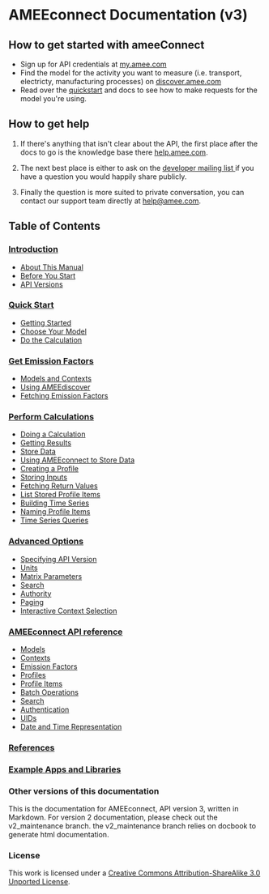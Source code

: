 AMEEconnect Documentation (v3)
==============================

How to get started with ameeConnect
-----------------------------------

* Sign up for API credentials at [my.amee.com](http://my.amee.com)
* Find the model for the activity you want to measure (i.e. transport, electricty, manufacturing processes) on [discover.amee.com](http://discover.amee.com)
* Read over the [quickstart](/sections/quickstart.md) and docs to see how to make requests for the model you're using.

How to get help
---------------

1. If there's anything that isn't clear about the API, the first place after the docs to go is the knowledge base there [help.amee.com](http://help.amee.com).

2. The next best place is either to ask on the [developer mailing list ](https://groups.google.com/forum/?fromgroups#!forum/amee-developer) if you have a question you would happily share publicly. 

3. Finally the question is more suited to private conversation, you can contact our support team directly at help@amee.com.

Table of Contents
-----------------

### [Introduction](/sections/introduction.md)

* [About This Manual](/sections/introduction.md#about)
* [Before You Start](/sections/introduction.md#before-you-start)
* [API Versions](/sections/introduction.md#api-versions)

### [Quick Start](/sections/quickstart.md)

* [Getting Started](/sections/quickstart.md#getting-started)
* [Choose Your Model](/sections/quickstart.md#quick-choose-data-item)
* [Do the Calculation](/sections/quickstart.md#quick-do-calculation)

### [Get Emission Factors](/sections/data.md)

* [Models and Contexts](/sections/data.md#models)
* [Using AMEEdiscover](/sections/data.md#ameediscover)
* [Fetching Emission Factors](/sections/data.md#get-data-items)

### [Perform Calculations](/sections/calculations.md)

* [Doing a Calculation](/sections/calculations.md#doing-calculations)
* [Getting Results](/sections/calculations.md#getting-results)
* [Store Data](/sections/profiles.md)
* [Using AMEEconnect to Store Data](/sections/profiles.md#store-data)
* [Creating a Profile](/sections/profiles.md#create-profile)
* [Storing Inputs](/sections/profiles.md#create-profile-item)
* [Fetching Return Values](/sections/profiles.md#retrieve-items)
* [List Stored Profile Items](/sections/profiles.md#list-items)
* [Building Time Series](/sections/profiles.md#build-time-series)
* [Naming Profile Items](/sections/profiles.md#naming-items)
* [Time Series Queries](/sections/profiles.md#time-series-queries)

### [Advanced Options](/sections/advanced.md)

* [Specifying API Version](/sections/advanced.md#specifying-api-versions)
* [Units](/sections/advanced.md#units)
* [Matrix Parameters](/sections/advanced.md#matrix-parameters)
* [Search](/sections/advanced.md#search)
* [Authority](/sections/advanced.md#authority)
* [Paging](/sections/advanced.md#paging)
* [Interactive Context Selection](/sections/advanced.md#interactive-drilldowns)

### [AMEEconnect API reference](/sections/reference.md)
* [Models](/sections/reference.md#data-category-reference)
* [Contexts](/sections/reference.md#data-item-reference)
* [Emission Factors](/sections/reference.md#data-item-value-reference)
* [Profiles](/sections/reference.md#profile-reference)
* [Profile Items](/sections/reference.md#profile-item-reference)
* [Batch Operations](/sections/reference.md#batch-operations-reference)
* [Search](/sections/reference.md#search-reference)
* [Authentication](/sections/reference.md#auth-reference)
* [UIDs](/sections/reference.md#uid-reference)
* [Date and Time Representation](/sections/reference.md#date-reference)

### [References](/sections/bib.md)

### [Example Apps and Libraries](/sections/apps-and-libraries.md)

### Other versions of this documentation

This is the documentation for AMEEconnect, API version 3, written in Markdown. 
For version 2 documentation, please check out the v2_maintenance branch. the v2_maintenance branch relies on docbook to generate html documentation.

### License

This work is licensed under a [Creative Commons Attribution-ShareAlike 3.0 Unported License](http://creativecommons.org/licenses/by-sa/3.0/).

